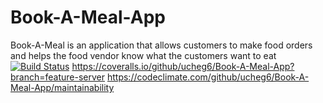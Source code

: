# Book-A-Meal-App
Book-A-Meal is an application that allows customers to make food orders and helps the food vendor know what the customers want to eat
[![Build Status](https://travis-ci.org/ucheg6/Book-A-Meal-App.svg?branch=feature-server)](https://travis-ci.org/ucheg6/Book-A-Meal-App)
https://coveralls.io/github/ucheg6/Book-A-Meal-App?branch=feature-server
https://codeclimate.com/github/ucheg6/Book-A-Meal-App/maintainability
